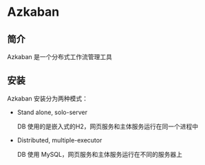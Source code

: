 # Azkaban

## 简介

Azkaban 是一个分布式工作流管理工具

## 安装

Azkaban 安装分为两种模式：

- Stand alone, solo-server

  DB 使用的是嵌入式的H2，网页服务和主体服务运行在同一个进程中

- Distributed, multiple-executor

  DB 使用 MySQL，网页服务和主体服务运行在不同的服务器上



